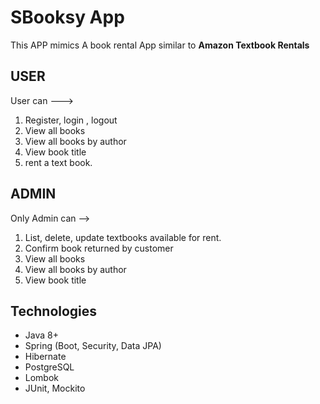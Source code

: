 # SBooksy App

This APP mimics A book rental App similar to **Amazon Textbook Rentals**

## USER

User can --->

1. Register, login , logout
2. View all books
3. View all books by author
4. View book title
5. rent a text book.

## ADMIN

Only Admin can -->

1. List, delete, update textbooks available for rent.
2. Confirm book returned by customer
3. View all books
4. View all books by author
5. View book title

## Technologies

- Java 8+
- Spring (Boot, Security, Data JPA)
- Hibernate
- PostgreSQL
- Lombok
- JUnit, Mockito
